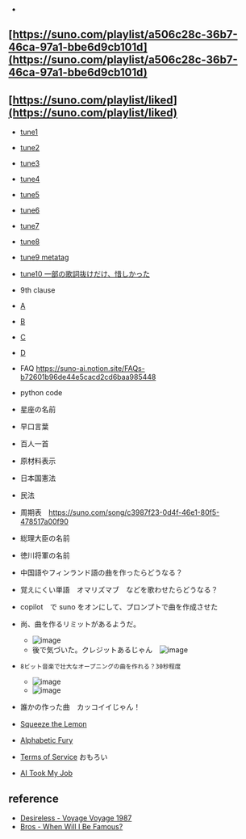 * <link rel="stylesheet" type="text/css" href="/assets/css/styles.css">

## [https://suno.com/playlist/a506c28c-36b7-46ca-97a1-bbe6d9cb101d](https://suno.com/playlist/a506c28c-36b7-46ca-97a1-bbe6d9cb101d)
## [https://suno.com/playlist/liked](https://suno.com/playlist/liked) 

* [tune1](https://suno.com/song/3df40d57-f6ab-4888-8352-66e4df4fcb28)
* [tune2](https://suno.com/song/9d017039-bc0a-456c-819e-647fa1f4c89d)
* [tune3](https://suno.com/song/5e627dd7-2124-488e-8ec0-58a5479d10b2)
* [tune4](https://suno.com/song/2d4eb889-d9b5-47ac-83ad-a0d35570de16)
* [tune5](https://suno.com/song/c3987f23-0d4f-46e1-80f5-478517a00f90)
* [tune6](https://suno.com/song/27196be4-9ebc-4344-81c8-7fb2adc7c103)
* [tune7](https://suno.com/song/60408658-69b6-43da-bc93-aaedef2cc4f0)
* [tune8](https://suno.com/song/da85b20a-5861-4aca-9ca0-7782fe06883f)
* [tune9 metatag](https://suno.com/song/de8e70d2-53e0-45b8-91b3-1c2e0fc45e39)
 
* [tune10 一部の歌詞抜けだけ、惜しかった ](https://suno.com/song/e0ba3210-3d35-4a40-b683-506bc499b1b0) 
* 9th clause
* [A](https://suno.com/song/a3da87b5-d9cf-4b6f-ac49-3eb049f4c36b)
* [B](https://suno.com/song/6eb2ed56-cb28-4c20-9d01-37d993098675)
* [C](https://suno.com/song/1065b0d7-a192-4975-b375-bfc4a3626b73)
* [D](https://suno.com/song/1adfbd2b-682c-4294-b0c6-eee543eeff7d)


* FAQ https://suno-ai.notion.site/FAQs-b72601b96de44e5cacd2cd6baa985448
* python code
* 星座の名前
* 早口言葉
* 百人一首
* 原材料表示
* 日本国憲法
* 民法
* 周期表　https://suno.com/song/c3987f23-0d4f-46e1-80f5-478517a00f90
* 総理大臣の名前
* 徳川将軍の名前
* 中国語やフィンランド語の曲を作ったらどうなる？
* 覚えにくい単語　オマリズマブ　などを歌わせたらどうなる？

* copilot　で suno をオンにして、プロンプトで曲を作成させた
* 尚、曲を作るリミットがあるようだ。
  * ![image](https://github.com/jamad/jamad.github.io/assets/949913/c6dae44d-d944-4bb4-97dd-4493782b38bf)
  * 後で気づいた。クレジットあるじゃん　![image](https://github.com/jamad/jamad.github.io/assets/949913/59005a0d-3499-4e00-9874-21cc2f5c732f)


* `8ビット音楽で壮大なオープニングの曲を作れる？30秒程度`
  * ![image](https://github.com/jamad/jamad.github.io/assets/949913/2b1ac7e6-a7c6-425d-9c92-37dd7f787f42)
  * ![image](https://github.com/jamad/jamad.github.io/assets/949913/0adf344f-d2c3-45d4-86eb-889cd772e34f)


* 誰かの作った曲　カッコイイじゃん！
* [Squeeze the Lemon](https://suno.com/song/ae657e1c-29b8-444a-9a62-8061ae27cfe2)　
* [Alphabetic Fury](https://suno.com/song/e96a0733-e9da-4dec-a97d-261655df1bd2)
* [Terms of Service](https://suno.com/song/4e6b1da9-b5b3-453d-a5df-aaafbe54b98d) おもろい
* [AI Took My Job](https://suno.com/song/14572e0f-a446-4625-90ff-3676a790a886)



## reference
* [Desireless - Voyage Voyage 1987](https://youtu.be/XU53fN16wc8)
* [Bros - When Will I Be Famous?](https://www.youtube.com/watch?v=NvQTTA9raJU)
